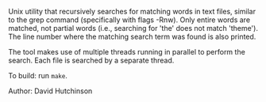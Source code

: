 
 Unix utility that recursively searches for matching words in text files,
 similar to the grep command (specifically with flags -Rnw). Only entire words
 are matched, not partial words (i.e., searching for 'the' does not match
 'theme'). The line number where the matching search term was found is also
 printed.
 
 The tool makes use of multiple threads running in parallel to perform the
 search. Each file is searched by a separate thread.
 
 To build: run `make`.

 Author: David Hutchinson 
 
